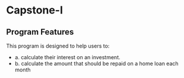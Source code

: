 # Capstone-I

## Program Features

This program is designed to help users to: 

-  a. calculate their interest on an investment.
-  b. calculate the amount that should be repaid on a home loan each month
  
